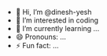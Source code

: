 - 👋 Hi, I’m @dinesh-yesh
- 👀 I’m interested in coding 
- 🌱 I’m currently learning ...
- 😄 Pronouns: ...
- ⚡ Fun fact: ...

<!---
dinesh-yesh/dinesh-yesh is a ✨ special ✨ repository because its `README.md` (this file) appears on your GitHub profile.
You can click the Preview link to take a look at your changes.
--->

